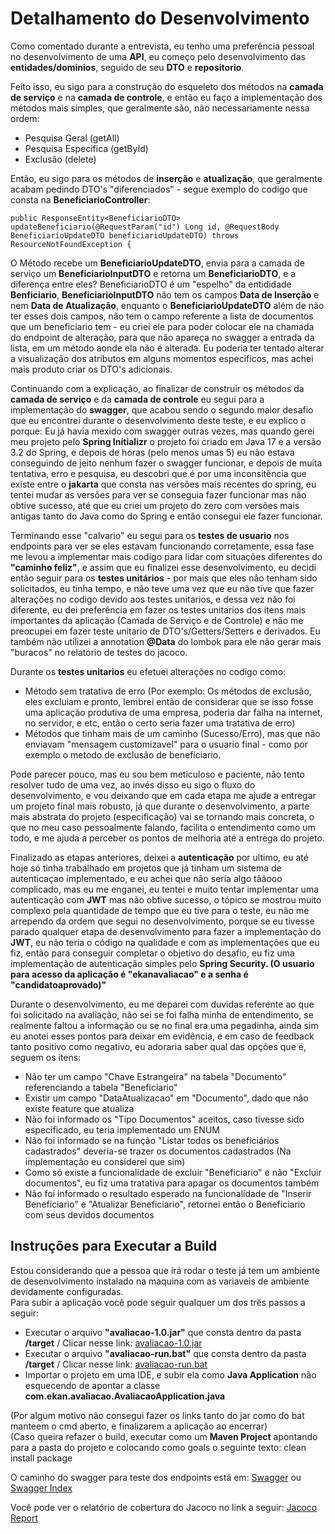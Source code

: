 # Detalhamento do Desenvolvimento
Como comentado durante a entrevista, eu tenho uma preferência pessoal no desenvolvimento de uma **API**, eu começo pelo desenvolvimento das **entidades/dominios**, 
seguido de seu **DTO** e **repositorio**.  

  
  Feito isso, eu sigo para a construção do esqueleto dos métodos na **camada de serviço** e na **camada de controle**, e então eu faço a implementação dos métodos mais simples, 
  que geralmente são, não necessariamente nessa ordem:
- Pesquisa Geral (getAll)
- Pesquisa Especifica (getById)
- Exclusão (delete)  
  
Então, eu sigo para os métodos de **inserção** e **atualização**, que geralmente acabam pedindo DTO's "diferenciados" - segue exemplo do codigo que consta na **BeneficiarioController**:  
  
``public ResponseEntity<BeneficiarioDTO> updateBeneficiario(@RequestParam("id") Long id, @RequestBody BeneficiarioUpdateDTO beneficiarioUpdateDTO) throws ResourceNotFoundException {``  
  
O Método recebe um **BeneficiarioUpdateDTO**, envia para a camada de serviço um **BeneficiarioInputDTO** e retorna um **BeneficiarioDTO**, e a diferença entre eles? 
BeneficiarioDTO é um "espelho"  da entididade **Benficiario**, **BeneficiarioInputDTO** não tem os campos **Data de Inserção** e nem **Data de Atualização**, 
enquanto o **BeneficiarioUpdateDTO** além de não ter esses dois campos, não tem o campo referente a lista de documentos que um beneficiario tem - 
eu criei ele para poder colocar ele na chamada do endpoint de alteração, para que não apareça no swagger a entrada da lista, em um método aonde ela não é alterada. Eu poderia ter tentado
alterar a visualização dos atributos em alguns momentos especificos, mas achei mais produto criar os DTO's adicionais. 
  
Continuando com a explicação, ao finalizar de construir os métodos da **camada de serviço** e da **camada de controle** eu segui para a implementação do **swagger**, que acabou sendo o segundo maior desafio que eu encontrei durante o desenvolvimento deste teste, e eu explico o porque: Eu já havia mexido com swagger outras vezes, mas quando gerei meu projeto pelo **Spring Initializr** o projeto foi criado em Java 17 e a versão 3.2 do Spring, e depois de horas (pelo menos umas 5) eu não estava conseguindo de jeito nenhum fazer o swagger funcionar, e depois de muita tentativa, erro e pesquisa, eu descobri que é por uma inconsitência que existe entre o **jakarta** que consta nas versões mais recentes do spring, eu tentei mudar as versões para ver se conseguia fazer funcionar mas não obtive sucesso, até que eu criei um projeto do zero com versões mais antigas tanto do Java como do Spring e então consegui ele fazer funcionar.  

Terminando esse "calvario" eu segui para os **testes de usuario** nos endpoints para ver se eles estavam funcionando corretamente, essa fase me levou a implementar mais codigo para lidar com situações diferentes do **"caminho feliz"**, e assim que eu finalizei esse desenvolvimento, eu decidi então seguir para os **testes unitários** - por mais que eles não tenham sido solicitados, eu tinha tempo, e não teve uma vez que eu não tive que fazer alterações no codigo devido aos testes unitarios, e dessa vez não foi diferente, eu dei preferência em fazer os testes unitarios dos itens mais importantes da aplicação (Camada de Serviço e de Controle) e não me preocupei em fazer teste unitario de DTO's/Getters/Setters e derivados. Eu também não utilizei a annotation **@Data** do lombok para ele não gerar mais "buracos" no relatorio de testes do jacoco. 
  
 Durante os **testes unitarios** eu efetuei alterações no codigo como: 
 - Método sem tratativa de erro (Por exemplo: Os métodos de exclusão, eles excluiam e pronto, lembrei então de considerar que se isso fosse uma aplicação produtiva de uma empresa, 
 poderia dar falha na internet, no servidor, e etc, então o certo seria fazer uma tratativa de erro)
 - Métodos que tinham mais de um caminho (Sucesso/Erro), mas que não enviavam "mensagem customizavel" para o usuario final - como por exemplo o metodo de exclusão de beneficiario.  
   
Pode parecer pouco, mas eu sou bem meticuloso e paciente, não tento resolver tudo de uma vez, ao invés disso eu sigo o fluxo do desenvolvimento, e vou deixando que em cada etapa me ajude 
a entregar um projeto final mais robusto, já que durante o desenvolvimento, a parte mais abstrata do projeto (especificação) vai se tornando mais concreta, o que no meu caso pessoalmente falando, facilita o entendimento como um todo, e me ajuda a perceber os pontos de melhoria até a entrega do projeto. 
  
Finalizado as etapas anteriores, deixei a **autenticação** por ultimo, eu até hoje só tinha trabalhado em projetos que já tinham um sistema de autenticaçao implementado, e eu achei que não seria algo tããooo complicado, mas eu me enganei, eu tentei e muito tentar implementar uma autenticação com **JWT** mas não obtive sucesso, o tópico se mostrou muito complexo pela quantidade de tempo que eu tive para o teste, eu não me arrependo da ordem que segui no desenvolvimento, porque se eu tivesse parado qualquer etapa de desenvolvimento para fazer a implementação do **JWT**, eu não teria o código na qualidade e com as implementações que eu fiz, então para conseguir completar o objetivo do desafio, eu fiz uma implementação de autenticação simples pelo **Spring Security. (O usuario para acesso da aplicação é "ekanavaliacao" e a senha é "candidatoaprovado)"** 
  
Durante o desenvolvimento, eu me deparei com duvidas referente ao que foi solicitado na avaliação, não sei se foi falha minha de entendimento, se realmente faltou a informação 
ou se no final era uma pegadinha, ainda sim eu anotei esses pontos para deixar em evidência, e em caso de feedback tanto positivo como negativo, eu adoraria saber qual das opções que é, seguem os itens:
- Não ter um campo "Chave Estrangeira" na tabela "Documento" referenciando a tabela "Beneficiario"
- Existir um campo "DataAtualizacao" em "Documento", dado que não existe feature que atualiza
- Não foi informado os "Tipo Documentos" aceitos, caso tivesse sido especificado, eu teria implementado um ENUM
- Não foi informado se na função "Listar todos os beneficiários cadastrados" deveria-se trazer os documentos cadastrados (Na implementação eu considerei que sim)
- Como só existe a funcionalidade de excluir "Beneficiario" e não "Excluir documentos", eu fiz uma tratativa para apagar os documentos também 
- Não foi informado o resultado esperado na funcionalidade de "Inserir Beneficiario" e "Atualizar Beneficiario", retornei então o Beneficiario com seus devidos documentos
  
  
  
##  
## Instruções para Executar a Build  
Estou considerando que a pessoa que irá rodar o teste já tem um ambiente de desenvolvimento instalado na maquina com as variaveis de ambiente devidamente configuradas.  
Para subir a aplicação você pode seguir qualquer um dos trës passos a seguir: 
- Executar o arquivo **"avaliacao-1.0.jar"** que consta dentro da pasta **/target** / Clicar nesse link: [avaliacao-1.0.jar](target/avaliacao-1.0.jar)
- Executar o arquivo **"avaliacao-run.bat"** que consta dentro da pasta **/target** / Clicar nesse link: [avaliacao-run.bat](target/avaliacao-run.bat)
- Importar o projeto em uma IDE, e subir ela como **Java Application** não esquecendo de apontar a classe **com.ekan.avaliacao.AvaliacaoApplication.java** 
  
(Por algum motivo não consegui fazer os links tanto do jar como do bat manteem o cmd aberto, e finalizarem a aplicação ao encerrar)  
(Caso queira refazer o build, executar como um **Maven Project** apontando para a pasta do projeto e colocando como goals o seguinte texto: clean install package 
  
O caminho do swagger para teste dos endpoints está em: [Swagger](http://localhost:8080/swagger-ui/) ou [Swagger Index](http://localhost:8080/swagger-ui/index.html)
  
Você pode ver o relatório de cobertura do Jacoco no link a seguir: [Jacoco Report](/avaliacao/target/site/jacoco/index.html)

